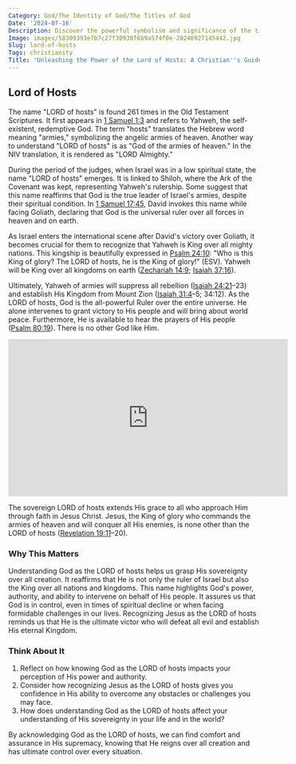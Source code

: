 ```yaml
---
Category: God/The Identity of God/The Titles of God
Date: '2024-07-16'
Description: Discover the powerful symbolism and significance of the title "Lord of Hosts" in religious texts. Uncover the divine authority and leadership associated with this majestic title.
Image: images/58309393e7b7c27f30938f6b9a574f0e-20240927145442.jpg
Slug: lord-of-hosts
Tags: christianity
Title: 'Unleashing the Power of the Lord of Hosts: A Christian''s Guide to Divine Protection'
---
```


## Lord of Hosts

The name "LORD of hosts" is found 261 times in the Old Testament Scriptures. It first appears in [1 Samuel 1:3](https://www.bibleref.com/1-Samuel/1/1-Samuel-1-3.html) and refers to Yahweh, the self-existent, redemptive God. The term "hosts" translates the Hebrew word meaning "armies," symbolizing the angelic armies of heaven. Another way to understand "LORD of hosts" is as "God of the armies of heaven." In the NIV translation, it is rendered as "LORD Almighty."

During the period of the judges, when Israel was in a low spiritual state, the name "LORD of hosts" emerges. It is linked to Shiloh, where the Ark of the Covenant was kept, representing Yahweh's rulership. Some suggest that this name reaffirms that God is the true leader of Israel's armies, despite their spiritual condition. In [1 Samuel 17:45](https://www.bibleref.com/1-Samuel/17/1-Samuel-17-45.html), David invokes this name while facing Goliath, declaring that God is the universal ruler over all forces in heaven and on earth.

As Israel enters the international scene after David's victory over Goliath, it becomes crucial for them to recognize that Yahweh is King over all mighty nations. This kingship is beautifully expressed in [Psalm 24:10](https://www.bibleref.com/Psalm/24/Psalm-24-10.html): "Who is this King of glory? The LORD of hosts, he is the King of glory!" (ESV). Yahweh will be King over all kingdoms on earth ([Zechariah 14:9](https://www.bibleref.com/Zechariah/14/Zechariah-14-9.html); [Isaiah 37:16](https://www.bibleref.com/Isaiah/37/Isaiah-37-16.html)).

Ultimately, Yahweh of armies will suppress all rebellion ([Isaiah 24:21](https://www.bibleref.com/Isaiah/24/Isaiah-24-21.html)–23) and establish His Kingdom from Mount Zion ([Isaiah 31:4](https://www.bibleref.com/Isaiah/31/Isaiah-31-4.html)–5; 34:12). As the LORD of hosts, God is the all-powerful Ruler over the entire universe. He alone intervenes to grant victory to His people and will bring about world peace. Furthermore, He is available to hear the prayers of His people ([Psalm 80:19](https://www.bibleref.com/Psalm/80/Psalm-80-19.html)). There is no other God like Him.


<iframe width="560" height="315" src="https://www.youtube.com/embed/2emelR7lGmw" frameborder="0" allow="autoplay; encrypted-media" allowfullscreen></iframe>


The sovereign LORD of hosts extends His grace to all who approach Him through faith in Jesus Christ. Jesus, the King of glory who commands the armies of heaven and will conquer all His enemies, is none other than the LORD of hosts ([Revelation 19:11](https://www.bibleref.com/Revelation/19/Revelation-19-11.html)–20).

### Why This Matters

Understanding God as the LORD of hosts helps us grasp His sovereignty over all creation. It reaffirms that He is not only the ruler of Israel but also the King over all nations and kingdoms. This name highlights God's power, authority, and ability to intervene on behalf of His people. It assures us that God is in control, even in times of spiritual decline or when facing formidable challenges in our lives. Recognizing Jesus as the LORD of hosts reminds us that He is the ultimate victor who will defeat all evil and establish His eternal Kingdom.

### Think About It

1. Reflect on how knowing God as the LORD of hosts impacts your perception of His power and authority.
2. Consider how recognizing Jesus as the LORD of hosts gives you confidence in His ability to overcome any obstacles or challenges you may face.
3. How does understanding God as the LORD of hosts affect your understanding of His sovereignty in your life and in the world?

By acknowledging God as the LORD of hosts, we can find comfort and assurance in His supremacy, knowing that He reigns over all creation and has ultimate control over every situation.